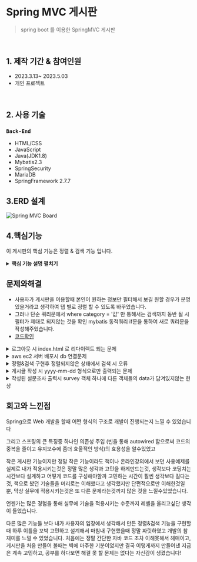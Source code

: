 # Spring MVC 게시판
> spring boot 를 이용한 SpringMVC 게시판

</br>

## 1. 제작 기간 & 참여인원
- 2023.3.13~ 2023.5.03
- 개인 프로젝트
</br>

## 2. 사용 기술

### `Back-End`
  - HTML/CSS 
  - JavaScript
  - Java(JDK1.8)
  - Mybatis2.3
  - SpringSecurity
  - MariaDB
  - SpringFramework 2.7.7

## 3.ERD 설계 

![Spring MVC Board](https://github.com/GukSense/lcomputerstudytwo-1/assets/101082667/d19531b9-749b-4094-8c19-512f16bce715)

## 4.핵심기능
이 게시판의 핵심 기능은 정렬 & 검색 기능 입니다.
<details>
<summary><b>핵심 기능 설명 펼치기</b></summary>
<div markdown="1">

### 전체 흐름
![설계도](https://github.com/GukSense/lcomputerstudytwo-1/assets/101082667/9da8b872-b5b1-4c64-860e-a41070b6c41c)

### 4-1. VIEW
- 게시판 리스트에서 탭 클릭시 정렬 [코드확인](https://github.com/GukSense/lcomputerstudytwo-1/blob/main/src/main/webapp/WEB-INF/views/board/boardList.jsp#L36)
 - view 화면단에서 카테고리를 클릭 할시 카테고리 data를 url에 담아서 보냅니다.
- 게시판 리스트에서 검색 할 데이터요청 [코드확인](https://github.com/GukSense/lcomputerstudytwo-1/blob/main/src/main/webapp/WEB-INF/views/board/boardList.jsp#L79)
 -  form 태그를 통해 data를 요청

### 4-2 Controller
- 요청처리 [코드확인](https://github.com/GukSense/lcomputerstudytwo-1/blob/main/src/main/java/com/lcomputerstudy/example/controller/BoardController.java#L31)
 - 컨트롤러는 요청받은 데이터를 pagination 객체에 담아서 service 로직으로 보냅니다.

### 4-3 Service
- 서비스는 controller 에서 넘겨받은 pagination 객체를 mapper 로 넘겨줍니다. [코드확인](https://github.com/GukSense/lcomputerstudytwo-1/blob/main/src/main/java/com/lcomputerstudy/example/service/BoardServiceImpl.java#L22)

### 4-4 Mapper 
- Mapper 는 mybatis 를 사용하여 xml로 쿼리르 분리해주었습니다. [코드확인](https://github.com/GukSense/lcomputerstudytwo-1/blob/main/src/main/resources/mapper/BoardMapper.xml#L27)
 - db 데이터가 담긴 자바객체를 다시 model 을통해 viewResolver 로 data를 처리합니다. [코드확인](https://github.com/GukSense/lcomputerstudytwo-1/blob/main/src/main/java/com/lcomputerstudy/example/controller/BoardController.java#L49)

	<details>
	<summary><b>주요기능 서비스 실행 모습</b></summary>
		### 회원가입 및 로그인 서비스 기능 
		
 			
 	</div>
	</details>
</div>
</details>
	
## 문제와해결
- 사용자가 게시판을 이용할때 본인이 원하는 정보만 필터해서 보길 원할 경우가 분명 있을거라고 생각하여 탭 별로 정렬 할 수 있도록 바꾸었습니다.
 - 그러나 단순 쿼리문에서 where category = '값' 만 통해서는 검색까지 동반 될 시 필터가 제대로 되지않는 것을 확인 mybatis 동적쿼리 if문을 통하여 새로 쿼리문을 작성해주었습니다.
 - [코드확인](https://github.com/GukSense/lcomputerstudytwo-1/blob/main/src/main/resources/mapper/BoardMapper.xml#L27)
<details>
<summary> 로그아웃 시 index.html 로 리다이렉트 되는 문제 </summary>
<div markdown="1">
	
```
  .logoutSuccessHandler((request, response, authentication) -> {
	String refererUrl = request.getHeader("Referer");
	response.sendRedirect(refererUrl);
  })
```
- SecurityConfig에 configure 메서드에 logoutSucceHandelr 로 request.getHeader 을 redirect 시키는방법으로 해결
</div>
</details> 
<details>
<summary>aws ec2 서버 배포시 db 연결문제  </summary>
<div markdown="1">
	- springframework.boot 2.7.9 에서 2.7.7 로 다운했더니 해결
</div>
</details> 

<details>
<summary> 정렬&검색 구현후 정렬되지않은 상태에서 검색 시 오류 </summary>
<div markdown="1">
	
```
		<c:if test="${not empty pagination.search.category }">
			<input type="hidden" value="${pagination.search.category }" name="category">
		</c:if>
```
- 간단하게 category 값이 존재할때만 값을 보내주도록 설정해주었다.
</div>
</details> 

<details>
<summary> 게시글 작성 시 yyyy-mm-dd 형식으로만 출력되는 문제   </summary>
<div markdown="1">
	
```
	
						CASE 	WHEN 	(DATE_FORMAT(NOW(),'%Y-%m-%d') = DATE_FORMAT(b_datetime,'%Y-%m-%d'))
						THEN		(DATE_FORMAT(b_datetime,'%H:%i'))
						ELSE 		(DATE_FORMAT(b_datetime,'%Y-%m-%d'))
						END
						) as bDateTime
```
- case when 을 사용하여 해결해주었다.

</div>
</details> 

<details>
<summary>작성된 설문조사 출력시 survey 객체 하나에 다른 객체들의 data가 담겨있지않는 현상 </summary>
<div markdown="1">
```

	public Survey respondSurvey(Survey survey) {
		Survey resultSurvey = surveymapper.getSurvey(survey);
			
		resultSurvey.setQuestions(surveymapper.getQuestions(survey));
			for(Question question : resultSurvey.getQuestions()) {
				question.setsIdx(survey.getsIdx());
				question.setItems(surveymapper.getItems(question));			
			}
	
	   	return resultSurvey;
	}
-서비스 로직에서 mybatis 를 통해 데이터를 얻은 객체들을 forEach 문으로 객체에 data들을 담는것에 성
</div>
</details>

## 회고와 느낀점

Spring으로 Web 개발을 할때 어떤 형식의 구조로 개발이 진행되는지 느낄 수 있었습니다

그리고 스프링의 큰 특징중 하나인 의존성 주입 (빈을 통해 autowired 함으로써 코드의 중복을 줄이고 유지보수에 좀더 효울적인 방식)의 효용성을 알수있었고

작은 게시판 기능이지만 정말 작은 기능이라도 책이나 온라인강의에서 보던 사용예제를 실제로 내가 적용시키는것은 정말 많은 생각과 고민을 하게만드는것,
생각보다 코딩치는 시간보다 설계하고 어떻게 코드를 구성해야할까 고민하는 시간이 훨씬 생각보다 길다는 것,
책으로 봤던 기술들을 머리로는 이해했다고 생각했지만 단편적으로만 이해한것일 뿐, 막상 실무에 적용시키는것은 또 다른 문제라는것까지 많은 것을 느낄수있었습니다.

언젠가는 많은 경험을 통해 실무에 기술을 적용시키는 수준까지 레벨을 올리고싶단 생각이 들었습니다.


다른 많은 기능들 보다 내가 사용자의 입장에서 생각해서 만든 정렬&검색 기능을 구현할때 하루 이틀을 꼬박 고민하고 설계해서 마침내 구현했을때 정말 짜릿하였고 개발의 참 재미를 느낄 수 있었습니다.
처음에는 정말 간단한 자바 코드 조차 이해못해서 헤매이고, 게시판을 처음 만들어 볼때는 벽에 마주한 기분이었지만 결국 이렇게까지 만들어낸 지금은 계속 고민하고, 공부를 하다보면 해결 못 할 문제는 없다는 자신감이 생겼습니다!


